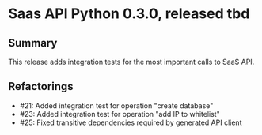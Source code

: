 # Saas API Python 0.3.0, released tbd

## Summary

This release adds integration tests for the most important calls to SaaS API.

## Refactorings

* #21: Added integration test for operation "create database"
* #23: Added integration test for operation "add IP to whitelist"
* #25: Fixed transitive dependencies required by generated API client
